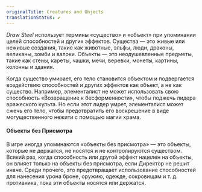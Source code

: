 ```yaml
---
originalTitle: Creatures and Objects
translationStatus: ✔️
---
```

*Draw Steel* использует термины «существо» и «объект» при упоминании целей способностей и других эффектов. Существа — это живые или неживые создания, такие как животные, эльфы, люди, драконы, великаны, зомби и валоки. Объекты — это неодушевленные предметы, такие как стены, кареты, чашки, мечи, веревки, монеты, картины, колонны и здания.

Когда существо умирает, его тело становится объектом и подвергается воздействию способностей и других эффектов как объект, а не как существо. Например, элементалист не может использовать свою способность «Возвращение к бесформенности», чтобы поджечь лидера вражеского культа. Но если этот лидер умрет, элементалист может сжечь его тело, чтобы предотвратить его воскрешение в виде могущественного нежити с помощью магии храма.

#### Объекты без Присмотра

В игре иногда упоминаются «объекты без присмотра» — это объекты, которые не держатся, не носятся и не контролируются существом. Всякий раз, когда способность или другой эффект нацелен на объекты, он влияет только на объекты без присмотра, если Директор не решит иначе. Среди прочего, это предотвращает использование способностей для нанесения урона броне, оружию, одежде, сокровищам и т. д. противника, пока эти объекты носятся или держатся.
